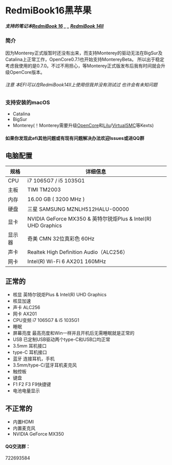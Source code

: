 # RedmiBook16黑苹果

##### 支持的笔记本[RedmiBook 16](https://www.mi.com/buy/detail?product_id=10000242&cfrom=search) _ _ [RedmiBook 14II](https://www.mi.com/buy/detail?product_id=10000241)

### 简介
因为Monterey正式版暂时还没有出来，而支持Monterey的驱动无法在BigSur及Catalina上正常工作，OpenCore0.7.1也开始支持MontereyBeta。
所以出于稳定考虑我使用的是0.7.0。不过不用担心，等Monterey正式版发布后我有时间就会升级OpenCore版本。

###### 注意 本EFI可以在RedmiBook14II上使用但我并没有测试过 也许会有未知问题

### 支持安装的macOS
- Catalina
- BigSur
- Monterey(！Monterey需要升级[OpenCore](https://github.com/acidanthera/OpenCorePkg/releases)和[Lilu](https://github.com/acidanthera/Lilu/releases)/[VirtualSMC](https://github.com/acidanthera/VirtualSMC/releases)等Kexts)

#### 如果你发现此efi其他问题或有现有问题解决办法欢迎lssues或进QQ群

## 电脑配置
| 规格   | 详细信息                                                      |
| ------ | ------------------------------------------------------------ |
| CPU    | i7 1065G7 / i5 1035G1                                        |
| 主板   | TIMI TM2003                                                  |
| 内存   | 16.00 GB ( 3200 MHz )                                        |
| 硬盘   | 三星 SAMSUNG MZNLH512HALU-00000                              |
| 显卡   | NVIDIA GeForce MX350 & 英特尔锐炬Plus & Intel(R) UHD Graphics |
| 显示器 | 奇美 CMN 32位真彩色 60Hz                                      |
| 声卡   | Realtek High Definition Audio（ALC256）                      |
| 网卡   | Intel(R) Wi-Fi 6 AX201 160MHz                                |

## 正常的
- 核显 英特尔锐炬Plus & Intel(R) UHD Graphics
- 核显加速
- 声卡 ALC256
- 网卡 AX201
- CPU变频 i7 1065G7 & i5 1035G1
- 睡眠
- 屏幕亮度 最高亮度和Win一样并且开机后无需睡眠就是正常的
- USB 已定制USB驱动两个type-C和USB口均正常
- 3.5mm 耳机接口
- type-C 耳机接口
- 蓝牙 连接耳机，手机
- 3.5mm/type-C/蓝牙耳机麦克风
- 触控板
- 键盘
- F1 F2 F3 F9快捷键
- 电池电量显示

## 不正常的
- 内置HDMI
- 内置麦克风
- NVIDIA GeForce MX350

#### QQ交流群：
722693584
